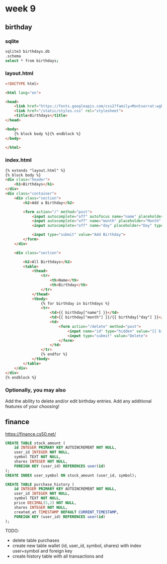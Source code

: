 # week 9

## birthday

### sqlite

```sh
sqlite3 birthdays.db 
.schema
select * from birthdays;
```

### layout.html

```html
<!DOCTYPE html>

<html lang="en">

<head>
    <link href="https://fonts.googleapis.com/css2?family=Montserrat:wght@500&display=swap" rel="stylesheet">
    <link href="/static/styles.css" rel="stylesheet">
    <title>Birthdays</title>
</head>

<body>
    {% block body %}{% endblock %}
</body>

</html>
```

### index.html

```html
{% extends "layout.html" %}
{% block body %}
<div class="header">
    <h1>Birthdays</h1>
</div>
<div class="container">
    <div class="section">
        <h2>Add a Birthday</h2>

        <form action="/" method="post">
            <input autocomplete="off" autofocus name="name" placeholder="Name" type="text">
            <input autocomplete="off" name="month" placeholder="Month" type="number">
            <input autocomplete="off" name="day" placeholder="Day" type="number">

            <input type="submit" value="Add Birthday">
        </form>
    </div>

    <div class="section">

        <h2>All Birthdays</h2>
        <table>
            <thead>
                <tr>
                    <th>Name</th>
                    <th>Birthday</th>
                </tr>
            </thead>
            <tbody>
                {% for birthday in birthdays %}
                <tr>
                    <td>{{ birthday["name"] }}</td>
                    <td>{{ birthday["month"] }}/{{ birthday["day"] }}</td>
                    <td>
                        <form action="/delete" method="post">
                            <input name="id" type="hidden" value="{{ birthday.id }}">
                            <input type="submit" value="Delete">
                        </form>
                    </td>
                </tr>
                {% endfor %}
            </tbody>
        </table>
    </div>
</div>
{% endblock %}
```

### Optionally, you may also

Add the ability to delete and/or edit birthday entries.
Add any additional features of your choosing!

## finance

https://finance.cs50.net/

```sql
CREATE TABLE stock_amount (
    id INTEGER PRIMARY KEY AUTOINCREMENT NOT NULL,
    user_id INTEGER NOT NULL,
    symbol TEXT NOT NULL,
    shares INTEGER NOT NULL,
    FOREIGN KEY (user_id) REFERENCES user(id)
);
CREATE INDEX user_symbol ON stock_amount (user_id, symbol);
```

```sql
CREATE TABLE purchase_history (
    id INTEGER PRIMARY KEY AUTOINCREMENT NOT NULL,
    user_id INTEGER NOT NULL,
    symbol TEXT NOT NULL,
    price DECIMAL(5,2) NOT NULL,
    shares INTEGER NOT NULL,
    created_at TIMESTAMP DEFAULT CURRENT_TIMESTAMP,
    FOREIGN KEY (user_id) REFERENCES user(id)
);
```

TODO:

- delete table purchases
- create new table wallet (id, user_id, symbol, shares) with index user+symbol and foreign key
- create history table with all transactions and
